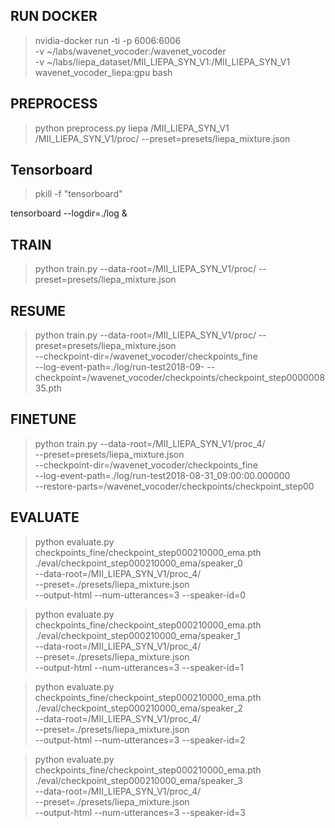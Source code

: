 ## RUN DOCKER

> nvidia-docker run -ti -p 6006:6006 \
>     -v ~/labs/wavenet_vocoder:/wavenet_vocoder \
>     -v ~/labs/liepa_dataset/MII_LIEPA_SYN_V1:/MII_LIEPA_SYN_V1\
>     wavenet_vocoder_liepa:gpu bash

## PREPROCESS

> python preprocess.py liepa /MII_LIEPA_SYN_V1 /MII_LIEPA_SYN_V1/proc/ --preset=presets/liepa_mixture.json

## Tensorboard

> pkill -f "tensorboard"

tensorboard --logdir=./log &

## TRAIN

> python train.py --data-root=/MII_LIEPA_SYN_V1/proc/ --preset=presets/liepa_mixture.json

## RESUME

> python train.py --data-root=/MII_LIEPA_SYN_V1/proc/ --preset=presets/liepa_mixture.json \
>   --checkpoint-dir=/wavenet_vocoder/checkpoints_fine \
>   --log-event-path=./log/run-test2018-09-
>   --checkpoint=/wavenet_vocoder/checkpoints/checkpoint_step000000835.pth

## FINETUNE

> python train.py --data-root=/MII_LIEPA_SYN_V1/proc_4/ \
>   --preset=presets/liepa_mixture.json \
>   --checkpoint-dir=/wavenet_vocoder/checkpoints_fine \
>   --log-event-path=./log/run-test2018-08-31_09:00:00.000000 \
>   --restore-parts=/wavenet_vocoder/checkpoints/checkpoint_step00

## EVALUATE

> python evaluate.py checkpoints_fine/checkpoint_step000210000_ema.pth \
>  ./eval/checkpoint_step000210000_ema/speaker_0 \
>  --data-root=/MII_LIEPA_SYN_V1/proc_4/  \
>  --preset=./presets/liepa_mixture.json \
>  --output-html --num-utterances=3 --speaker-id=0

> python evaluate.py checkpoints_fine/checkpoint_step000210000_ema.pth \
>  ./eval/checkpoint_step000210000_ema/speaker_1 \
>  --data-root=/MII_LIEPA_SYN_V1/proc_4/  \
>  --preset=./presets/liepa_mixture.json \
>  --output-html --num-utterances=3 --speaker-id=1

> python evaluate.py checkpoints_fine/checkpoint_step000210000_ema.pth \
>  ./eval/checkpoint_step000210000_ema/speaker_2 \
>  --data-root=/MII_LIEPA_SYN_V1/proc_4/  \
>  --preset=./presets/liepa_mixture.json \
>  --output-html --num-utterances=3 --speaker-id=2

> python evaluate.py checkpoints_fine/checkpoint_step000210000_ema.pth \
>  ./eval/checkpoint_step000210000_ema/speaker_3 \
>  --data-root=/MII_LIEPA_SYN_V1/proc_4/  \
>  --preset=./presets/liepa_mixture.json \
>  --output-html --num-utterances=3 --speaker-id=3
